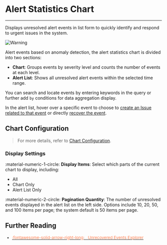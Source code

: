 # Alert Statistics Chart
---

Displays unresolved alert events in list form to quickly identify and respond to urgent issues in the system.

![Warning](../../img/warning.png)

Alert events based on anomaly detection, the alert statistics chart is divided into two sections:

- **Chart**: Groups events by severity level and counts the number of events at each level.
- **Alert List**: Shows all unresolved alert events within the selected time range.

You can search and locate events by entering keywords in the query or further add `by` conditions for data aggregation display.

In the alert list, hover over a specific event to choose to [create an Issue related to that event](../../events/event-explorer/unrecovered-events.md#issue) or directly [recover the event](../../events/event-explorer/unrecovered-events.md#recover).

## Chart Configuration

> For more details, refer to [Chart Configuration](./chart-config.md).

### Display Settings

:material-numeric-1-circle: **Display Items**: Select which parts of the current chart to display, including:

- All
- Chart Only
- Alert List Only

:material-numeric-2-circle: **Pagination Quantity**: The number of unresolved events displayed in the alert list on the left side. Options include 10, 20, 50, and 100 items per page; the system default is 50 items per page.

## Further Reading

<font size=2>

<div class="grid cards" markdown>

- [<font color="coral"> :fontawesome-solid-arrow-right-long: &nbsp; Unrecovered Events Explorer</font>](../../events/event-explorer/unrecovered-events.md)

</div>

</font>